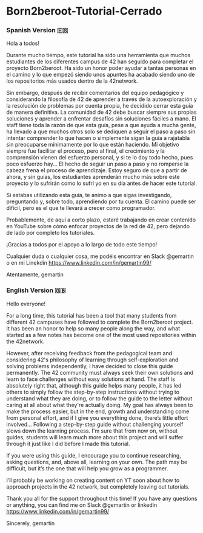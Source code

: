 # Born2beroot-Tutorial-Cerrado 

### Spanish Version 🇪🇸

Hola a todos!

Durante mucho tiempo, este tutorial ha sido una herramienta que muchos estudiantes de los diferentes campus de 42 han seguido para completar el proyecto Born2beroot. Ha sido un honor poder ayudar a tantas personas en el camino y lo que empezó siendo unos apuntes ha acabado siendo uno de los repositorios más usados dentro de la 42network.

Sin embargo, después de recibir comentarios del equipo pedagógico y considerando la filosofía de 42 de aprender a través de la autoexploración y la resolución de problemas por cuenta propia, he decidido cerrar esta guía de manera definitiva. La comunidad de 42 debe buscar siempre sus propias soluciones y aprender a enfrentar desafíos sin soluciones fáciles a mano. El staff tiene toda la razón de que esta guía, pese a que ayuda a mucha gente, ha llevado a que muchos otros solo se dediquen a seguir el paso a paso sin intentar comprender lo que hacen o simplemente sigan la guía a rajatabla sin preocuparse mínimamente por lo que están haciendo. Mi objetivo siempre fue facilitar el proceso, pero al final, el crecimiento y la comprensión vienen del esfuerzo personal, y si te lo doy todo hecho, pues poco esfuerzo hay... El hecho de seguir un paso a paso y no romperse la cabeza frena el proceso de aprendizaje. Estoy seguro de que a partir de ahora, y sin guías, los estudiantes aprenderán mucho más sobre este proyecto y lo sufrirán como lo sufrí yo en su día antes de hacer este tutorial.

Si estabas utilizando esta guía, te animo a que sigas investigando, preguntando y, sobre todo, aprendiendo por tu cuenta. El camino puede ser difícil, pero es el que te llevará a crecer como programador.

Probablemente, de aquí a corto plazo, estaré trabajando en crear contenido en YouTube sobre cómo enfocar proyectos de la red de 42, pero dejando de lado por completo los tutoriales. 

¡Gracias a todos por el apoyo a lo largo de todo este tiempo! 

Cualquier duda o cualquier cosa, me podéis encontrar en Slack @gemartin o en mi Linekdin https://www.linkedin.com/in/gemartin99/

Atentamente,
gemartin

### English Version 🇬🇧

Hello everyone!

For a long time, this tutorial has been a tool that many students from different 42 campuses have followed to complete the Born2beroot project. It has been an honor to help so many people along the way, and what started as a few notes has become one of the most used repositories within the 42network.

However, after receiving feedback from the pedagogical team and considering 42's philosophy of learning through self-exploration and solving problems independently, I have decided to close this guide permanently. The 42 community must always seek their own solutions and learn to face challenges without easy solutions at hand. The staff is absolutely right that, although this guide helps many people, it has led others to simply follow the step-by-step instructions without trying to understand what they are doing, or to follow the guide to the letter without caring at all about what they're actually doing. My goal has always been to make the process easier, but in the end, growth and understanding come from personal effort, and if I give you everything done, there’s little effort involved... Following a step-by-step guide without challenging yourself slows down the learning process. I'm sure that from now on, without guides, students will learn much more about this project and will suffer through it just like I did before I made this tutorial.

If you were using this guide, I encourage you to continue researching, asking questions, and, above all, learning on your own. The path may be difficult, but it’s the one that will help you grow as a programmer.

I’ll probably be working on creating content on YT soon about how to approach projects in the 42 network, but completely leaving out tutorials.

Thank you all for the support throughout this time! If you have any questions or anything, you can find me on Slack @gemartin or linkedin https://www.linkedin.com/in/gemartin99/

Sincerely,
gemartin
